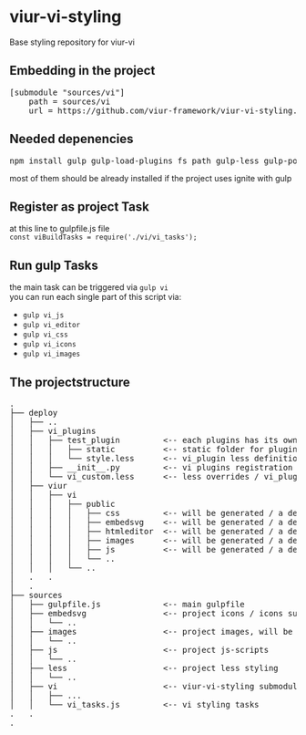 # viur-vi-styling
Base styling repository for viur-vi

## Embedding in the project
<pre>
[submodule "sources/vi"]
	path = sources/vi
	url = https://github.com/viur-framework/viur-vi-styling.git
</pre>

## Needed depenencies
<pre>
npm install gulp gulp-load-plugins fs path gulp-less gulp-postcss postcss-zindex gulp-autoprefixer postcss-focus postcss-discard-comments gulp-cssnano gulp-join-media-queries gulp-rename gulp-sourcemaps gulp-babel gulp-concat gulp-uglify copy gulp-cheerio del gulp-imagemin gulp-flatten gulp-exec gulp-print gulp-filter gulp-uglify
</pre>
most of them should be already installed if the project uses ignite with gulp

## Register as project Task
at this line to gulpfile.js file  
`const viBuildTasks = require('./vi/vi_tasks');`

## Run gulp Tasks
the main task can be triggered via `gulp vi`  
you can run each single part of this script via:  
 - `gulp vi_js`  
 - `gulp vi_editor`
 - `gulp vi_css`
 - `gulp vi_icons`
 - `gulp vi_images`


## The projectstructure
<pre>
.  
├── deploy  
│   ├── ..  
│   ├── vi_plugins  
│   │   ├── test_plugin         <-- each plugins has its own folder
│   │   │   ├── static          <-- static folder for plugin / could contain embedsvg folder for icons
│   │   │   └── style.less      <-- vi_plugin less definitions
│   │   ├── __init__.py         <-- vi plugins registration
│   │   └── vi_custom.less      <-- less overrides / vi_plugin less imports
│   ├── viur  
│   │   ├── vi  
│   │   │   ├── public  
│   │   │   │   ├── css         <-- will be generated / a defaultset is part of viur-vi submodule   
│   │   │   │   ├── embedsvg    <-- will be generated / a defaultset is part of viur-vi submodule  
│   │   │   │   ├── htmleditor  <-- will be generated / a defaultset is part of viur-vi submodule  
│   │   │   │   ├── images      <-- will be generated / a defaultset is part of viur-vi submodule  
│   │   │   │   ├── js          <-- will be generated / a defaultset is part of viur-vi submodule  
│   │   │   │   └── ..  
│   │   │   └── ..  
│   .   .  
│   .     
├── sources  
│   ├── gulpfile.js             <-- main gulpfile  
│   ├── embedsvg                <-- project icons / icons subfolder should be the icons submodule
│   │   └── ..  
│   ├── images                  <-- project images, will be copied to deploy/static/images
│   │   └── ..  
│   ├── js                      <-- project js-scripts
│   │   └── ..  
│   ├── less                    <-- project less styling
│   │   └── ..  
│   ├── vi                      <-- viur-vi-styling submodule
│   │   ├── ...  
│   │   └── vi_tasks.js         <-- vi styling tasks  
.   .  
.  
</pre>
